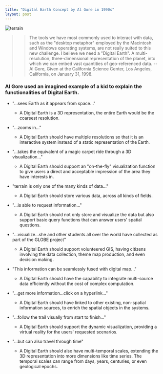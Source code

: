 ```yaml
---
title: "Digital Earth Concept by Al Gore in 1990s"
layout: post
---
```


![terrain]( https://images.unsplash.com/photo-1584974292709-5c2f0619971b?ixlib=rb-1.2.1&ixid=MnwxMjA3fDB8MHxwaG90by1wYWdlfHx8fGVufDB8fHx8&auto=format&fit=crop&w=1050&q=80)

> > The tools we have most commonly used to interact with data, such as the "desktop metaphor" employed by the Macintosh and Windows operating systems, are not really suited to this new challenge. I believe we need a "Digital Earth". A multi-resolution, three-dimensional representation of the planet, into which we can embed vast quantities of geo-referenced data. -- Al Gore, Given at the California Science Center, Los Angeles, California, on January 31, 1998.

### Al Gore used an imagined example of a kid to explain the functionalities of Digital Earth.

* "…sees Earth as it appears from space…" 
    * A Digital Earth is a 3D representation, the entire Earth would be the coarsest resolution.

* "…zooms in…" 
    * A Digital Earth should have multiple resolutions so that it is an interactive system instead of a static representation of the Earth.

* "…takes the equivalent of a magic carpet ride through a 3D visualization…" 
    * A Digital Earth should support an "on-the-fly" visualization function to give users a direct and acceptable impression of the area they have interests in.

* "terrain is only one of the many kinds of data…" 
    * A Digital Earth should store various data, across all kinds of fields.

* "…is able to request information…"  
    * A Digital Earth should not only store and visualize the data but also support basic query functions that can answer users' spatial questions.

* "…visualize…she and other students all over the world have collected as part of the GLOBE project" 
    * A Digital Earth should support volunteered GIS, having citizens involving the data collection, theme map production, and even decision making.

* "This information can be seamlessly fused with digital map…" 
    * A Digital Earth should have the capability to integrate multi-source data efficiently without the cost of complex computation.

* "…get more information…click on a hyperlink…" 
    * A Digital Earth should have linked to other existing, non-spatial information sources, to enrich the spatial objects in the systems. 

* "…follow the trail visually from start to finish…" 
    * A Digital Earth should support the dynamic visualization, providing a virtual reality for the users' requested scenarios. 

* "...but can also travel through time" 
    * A Digital Earth should also have multi-temporal scales, extending the 3D representation into more dimensions like time series. The temporal scales can range from days, years, centuries, or even geological epochs.
